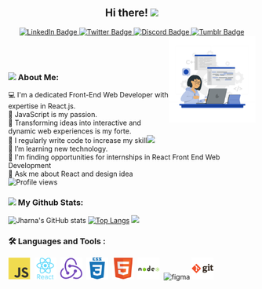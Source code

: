 <div id="header" align="center">
  <h2> Hi there! <img src="https://github.com/TheDudeThatCode/TheDudeThatCode/blob/master/Assets/Hi.gif" width="35" /></h2>
  <div id="badges">
    <a href="https://www.linkedin.com/in/jharna-khatun2/">
    <img src="https://img.shields.io/badge/LinkedIn-0072b1?style=for-the-badge&logo=linkedin&logoColor=white" alt="LinkedIn Badge"/>
  </a>
  <a href="https://twitter.com/Jharna203">
    <img src="https://img.shields.io/badge/Twitter-1DA1F2?style=for-the-badge&logo=twitter&logoColor=white" alt="Twitter Badge"/>
  </a>
  <a href="https://discord.com/channels/@me/jharnakhatun">
    <img src="https://img.shields.io/badge/Discord-7289DA?style=for-the-badge&logo=Discord&logoColor=white" alt="Discord Badge"/>
  </a>
  <a href="mailto:jharnakhatun203@gmail.com">
    <img src="https://img.shields.io/badge/gmail-%23EE0000.svg?&style=for-the-badge&logo=gmail&logoColor=white" alt="Tumblr Badge"/>
  </a>
  </div>
</div>

<img src="./images/Hand coding-rafiki.png" width="35%" alt="vector" align="right"> 
</br>
</br>
</br>

### <img src="https://github.com/TheDudeThatCode/TheDudeThatCode/blob/master/Assets/Developer.gif" width="45" /> About Me:
<div align = "left">
  💻 I'm a dedicated Front-End Web Developer with expertise in React.js.<br>
  🌟 JavaScript is my passion.<br>
  🚀 Transforming ideas into interactive and dynamic web experiences is my forte.<br>
  📝 I regularly write code to increase my skill<img src="https://media.giphy.com/media/WUlplcMpOCEmTGBtBW/giphy.gif" width="30"><br> 
  🌱 I’m learning new technology.<br>
  📖 I'm finding opportunities for internships in React Front End Web Development<br>
  💬 Ask me about React and design idea <br>
  </div>
  <img src="https://komarev.com/ghpvc/?username=jharnakhatun2&style=flat-square&color=blue" alt="Profile views"/>

### <img src='https://media1.giphy.com/media/du3J3cXyzhj75IOgvA/giphy.gif?cid=ecf05e47x2g034i9pzwtzzsd3xgg2w9nr94t4tflbbgo3008&rid=giphy.gif' width='25' /> My Github Stats:
![Jharna's GitHub stats](https://github-readme-stats.vercel.app/api?username=jharnakhatun2&theme=vue&show_icons=true)  [![Top Langs](https://github-readme-stats.vercel.app/api/top-langs/?username=jharnakhatun2&layout=compact&theme=transparent&show_border=true)](https://github.com/jharnakhatun2/github-readme-stats)
<img src="https://github-readme-streak-stats.herokuapp.com/?user=jharnakhatun2&theme=blue-green" />


### :hammer_and_wrench: Languages and Tools :
<div>
  <img src="https://github.com/devicons/devicon/blob/master/icons/javascript/javascript-original.svg" title="JavaScript" alt="JavaScript" width="45" height="45"/>&nbsp;
  <img src="https://github.com/devicons/devicon/blob/master/icons/react/react-original-wordmark.svg" title="React" alt="React" width="45" height="45"/>&nbsp;
  <img src="https://github.com/devicons/devicon/blob/master/icons/redux/redux-original.svg" title="Redux" alt="Redux " width="45" height="45"/>&nbsp;
  <img src="https://github.com/devicons/devicon/blob/master/icons/css3/css3-plain-wordmark.svg"  title="CSS3" alt="CSS" width="45" height="45"/>&nbsp;
  <img src="https://github.com/devicons/devicon/blob/master/icons/html5/html5-original.svg" title="HTML5" alt="HTML" width="45" height="45"/>&nbsp;
  <img src="https://github.com/devicons/devicon/blob/master/icons/nodejs/nodejs-original-wordmark.svg" title="NodeJS" alt="NodeJS" width="45" height="45"/>&nbsp;
<img height="45" alt="figma" src="https://upload.wikimedia.org/wikipedia/commons/thumb/3/33/Figma-logo.svg/800px-Figma-logo.svg.png">
  <img src="https://github.com/devicons/devicon/blob/master/icons/git/git-original-wordmark.svg" title="Git" **alt="Git" width="45" height="45"/>
</div>



